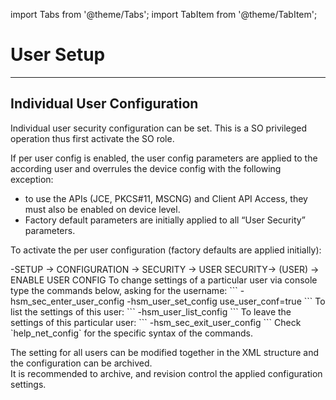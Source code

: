 import Tabs from '@theme/Tabs';
import TabItem from '@theme/TabItem';

# User Setup

---

## Individual User Configuration

Individual user security configuration can be set. This is a SO privileged operation thus first activate the SO role.

If per user config is enabled, the user config parameters are applied to the according user and overrules the device config with the following exception: <br />
  - to use the APIs (JCE, PKCS#11, MSCNG) and Client API Access, they must also be enabled on device level. 
  - Factory default parameters are initially applied to all “User Security” parameters.

To activate the per user configuration (factory defaults are applied initially):

<Tabs groupId="device-setup">
  <TabItem value="ui" label="HSM User Interface (LC Display) Primus X/S-Series" default>
    -SETUP → CONFIGURATION → SECURITY → USER SECURITY→ (USER) → ENABLE USER CONFIG
  </TabItem>
  <TabItem value="console" label="HSM Console Primus HSM, all Series">
      To change settings of a particular user via console type the commands below, asking for the username:
    ```
    -hsm_sec_enter_user_config
    -hsm_user_set_config use_user_conf=true
    ```
    To list the settings of this user:
    ```    
    -hsm_user_list_config
    ```
    To leave the settings of this particular user:
    ```    
    -hsm_sec_exit_user_config 
    ```
    Check `help_net_config` for the specific syntax of the commands.
  </TabItem>
</Tabs>

The setting for all users can be modified together in the XML structure and the configuration can be archived. <br />
It is recommended to archive, and revision control the applied configuration settings. 

